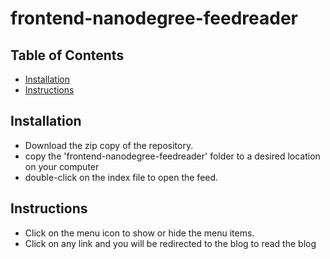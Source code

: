 frontend-nanodegree-feedreader
===============================

## Table of Contents

* [Installation](#installation)
* [Instructions](#instructions)

## Installation
* Download the zip copy of the repository.
* copy the 'frontend-nanodegree-feedreader' folder to a desired location on your computer
* double-click on the index file to open the feed.


## Instructions
* Click on the menu icon to show or hide the menu items.
* Click on any link and you will be redirected to the blog to read the blog
